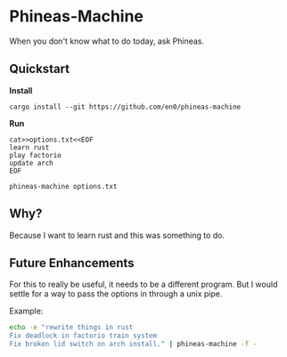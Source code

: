 # Phineas-Machine

When you don't know what to do today, ask Phineas.

## Quickstart

__Install__

```
cargo install --git https://github.com/en0/phineas-machine
```

__Run__

```
cat>>options.txt<<EOF
learn rust
play factorio
update arch
EOF

phineas-machine options.txt
```

## Why?

Because I want to learn rust and this was something to do.

## Future Enhancements

For this to really be useful, it needs to be a different program. But I would
settle for a way to pass the options in through a unix pipe.

Example:

```bash
echo -e "rewrite things in rust
Fix deadlock in factorio train system
Fix broken lid switch on arch install." | phineas-machine -f -
```

